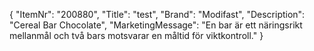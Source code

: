 {
  "ItemNr": "200880",
  "Title": "test",
  "Brand": "Modifast",
  "Description": "Cereal Bar Chocolate",
  "MarketingMessage": "En bar är ett näringsrikt mellanmål och två bars motsvarar en måltid för viktkontroll."
}